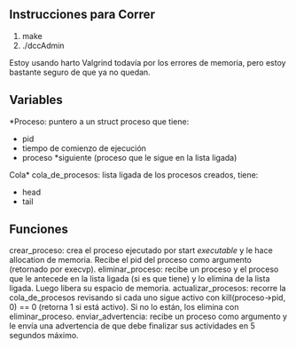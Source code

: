 ## Instrucciones para Correr
1. make
2. ./dccAdmin

Estoy usando harto Valgrind todavía por los errores de memoria, pero estoy bastante seguro de que ya no quedan.

## Variables
*Proceso: puntero a un struct proceso que tiene:
- pid
- tiempo de comienzo de ejecución
- proceso *siguiente (proceso que le sigue en la lista ligada)

Cola* cola_de_procesos: lista ligada de los procesos creados, tiene:
- head
- tail

## Funciones
crear_proceso: crea el proceso ejecutado por start _executable_ y le hace allocation de memoria. Recibe el pid del proceso como argumento (retornado por execvp).
eliminar_proceso: recibe un proceso y el proceso que le antecede en la lista ligada (si es que tiene) y lo elimina de la lista ligada. Luego libera su espacio de memoria.
actualizar_procesos: recorre la cola_de_procesos revisando si cada uno sigue activo con kill(proceso->pid, 0) == 0 (retorna 1 si está activo). Si no lo están, los elimina con eliminar_proceso.
enviar_advertencia: recibe un proceso como argumento y le envía una advertencia de que debe finalizar sus actividades en 5 segundos máximo.
